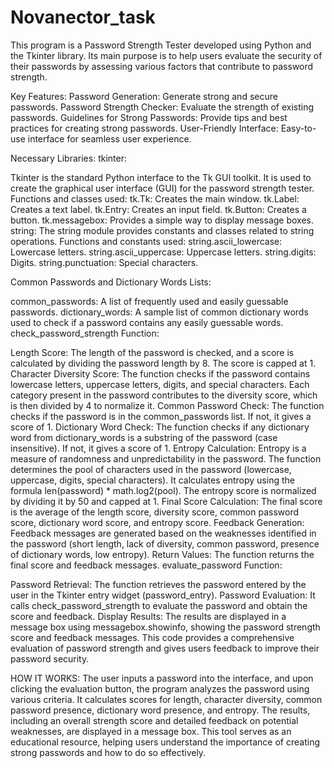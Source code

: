 # Novanector_task
This program is a Password Strength Tester developed using Python and the Tkinter library. Its main purpose is to help users evaluate the security of their passwords by assessing various factors that contribute to password strength.

Key Features:
Password Generation: Generate strong and secure passwords.
Password Strength Checker: Evaluate the strength of existing passwords.
Guidelines for Strong Passwords: Provide tips and best practices for creating strong passwords.
User-Friendly Interface: Easy-to-use interface for seamless user experience.

Necessary Libraries:
tkinter:

Tkinter is the standard Python interface to the Tk GUI toolkit. It is used to create the graphical user interface (GUI) for the password strength tester.
Functions and classes used:
tk.Tk: Creates the main window.
tk.Label: Creates a text label.
tk.Entry: Creates an input field.
tk.Button: Creates a button.
tk.messagebox: Provides a simple way to display message boxes.
string:
The string module provides constants and classes related to string operations.
Functions and constants used:
string.ascii_lowercase: Lowercase letters.
string.ascii_uppercase: Uppercase letters.
string.digits: Digits.
string.punctuation: Special characters.

Common Passwords and Dictionary Words Lists:

common_passwords: A list of frequently used and easily guessable passwords.
dictionary_words: A sample list of common dictionary words used to check if a password contains any easily guessable words.
check_password_strength Function:

Length Score:
The length of the password is checked, and a score is calculated by dividing the password length by 8. The score is capped at 1.
Character Diversity Score:
The function checks if the password contains lowercase letters, uppercase letters, digits, and special characters.
Each category present in the password contributes to the diversity score, which is then divided by 4 to normalize it.
Common Password Check:
The function checks if the password is in the common_passwords list. If not, it gives a score of 1.
Dictionary Word Check:
The function checks if any dictionary word from dictionary_words is a substring of the password (case insensitive). If not, it gives a score of 1.
Entropy Calculation:
Entropy is a measure of randomness and unpredictability in the password.
The function determines the pool of characters used in the password (lowercase, uppercase, digits, special characters).
It calculates entropy using the formula len(password) * math.log2(pool).
The entropy score is normalized by dividing it by 50 and capped at 1.
Final Score Calculation:
The final score is the average of the length score, diversity score, common password score, dictionary word score, and entropy score.
Feedback Generation:
Feedback messages are generated based on the weaknesses identified in the password (short length, lack of diversity, common password, presence of dictionary words, low entropy).
Return Values:
The function returns the final score and feedback messages.
evaluate_password Function:

Password Retrieval:
The function retrieves the password entered by the user in the Tkinter entry widget (password_entry).
Password Evaluation:
It calls check_password_strength to evaluate the password and obtain the score and feedback.
Display Results:
The results are displayed in a message box using messagebox.showinfo, showing the password strength score and feedback messages.
This code provides a comprehensive evaluation of password strength and gives users feedback to improve their password security.

HOW IT WORKS:
The user inputs a password into the interface, and upon clicking the evaluation button, the program analyzes the password using various criteria.
It calculates scores for length, character diversity, common password presence, dictionary word presence, and entropy.
The results, including an overall strength score and detailed feedback on potential weaknesses, are displayed in a message box.
This tool serves as an educational resource, helping users understand the importance of creating strong passwords and how to do so effectively.
